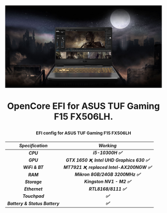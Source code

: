 <p align="center">
  <img src="img/03_Portability_02.jpg" width="700px">
</p>


<h1 <p align="center">OpenCore EFI for ASUS TUF Gaming F15 FX506LH.</p>

### <p align="center" style="font-size: smaller;">EFI config for ASUS TUF Gaming F15 FX506LH</p>

<h5 ### macOS Ventura <p align="center">

Specification | Working
------------- | -------------
CPU  | i5-10300H ✅
GPU  | GTX 1650 ❌, Intel UHD Graphics 630 ✅
WiFi & BT  | MT7921 ❌, replaced Intel-AX200NGW ✅
RAM  | Mikron 8GB/24GB 3200MHz ✅
Storage  | Kingston NV1 - M2 ✅
Ethernet  | RTL8168/8111 ✅
Touchpad  |  ✅
Battery & Status Battery | ✅

